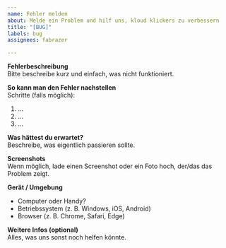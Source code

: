 ```yaml
---
name: Fehler melden
about: Melde ein Problem und hilf uns, kloud klickers zu verbessern
title: "[BUG]"
labels: bug
assignees: fabrazer

---
```


**Fehlerbeschreibung**  
Bitte beschreibe kurz und einfach, was nicht funktioniert.  

**So kann man den Fehler nachstellen**  
Schritte (falls möglich):  
1. …  
2. …  
3. …  

**Was hättest du erwartet?**  
Beschreibe, was eigentlich passieren sollte.  

**Screenshots**  
Wenn möglich, lade einen Screenshot oder ein Foto hoch, der/das das Problem zeigt.  

**Gerät / Umgebung**  
- Computer oder Handy?  
- Betriebssystem (z. B. Windows, iOS, Android)  
- Browser (z. B. Chrome, Safari, Edge)  

**Weitere Infos (optional)**  
Alles, was uns sonst noch helfen könnte.
